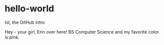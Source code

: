 # hello-world
lol, the GitHub intro 

Hey - your girl, Erin over here! 
BS Computer Science and my favorite color is pink. 
